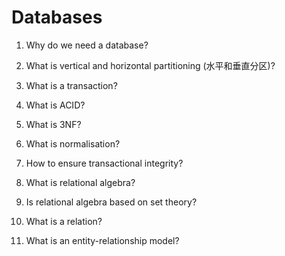 # Databases

1. Why do we need a database?

1. What is vertical and horizontal partitioning (水平和垂直分区)?

1. What is a transaction?

1. What is ACID?

1. What is 3NF?

1. What is normalisation?

1. How to ensure transactional integrity?

1. What is relational algebra?

1. Is relational algebra based on set theory?

1. What is a relation?

1. What is an entity-relationship model?
